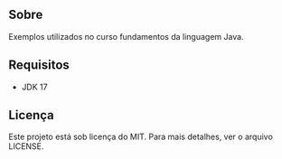 ## Sobre
Exemplos utilizados no curso fundamentos da linguagem Java.

## Requisitos
* JDK 17

## Licença
Este projeto está sob licença do MIT. Para mais detalhes, ver o arquivo LICENSE.
